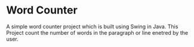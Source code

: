 # Word Counter
A simple word counter project which is built using Swing in Java.
This Project count the number of words in the paragraph or line enetred by the user.
